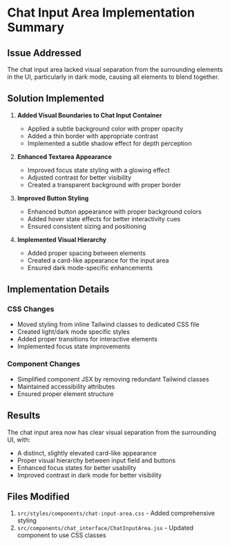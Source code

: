 # Chat Input Area Implementation Summary

## Issue Addressed
The chat input area lacked visual separation from the surrounding elements in the UI, particularly in dark mode, causing all elements to blend together.

## Solution Implemented

1. **Added Visual Boundaries to Chat Input Container**
   - Applied a subtle background color with proper opacity
   - Added a thin border with appropriate contrast
   - Implemented a subtle shadow effect for depth perception

2. **Enhanced Textarea Appearance**
   - Improved focus state styling with a glowing effect
   - Adjusted contrast for better visibility
   - Created a transparent background with proper border

3. **Improved Button Styling**
   - Enhanced button appearance with proper background colors
   - Added hover state effects for better interactivity cues
   - Ensured consistent sizing and positioning

4. **Implemented Visual Hierarchy**
   - Added proper spacing between elements
   - Created a card-like appearance for the input area
   - Ensured dark mode-specific enhancements

## Implementation Details

### CSS Changes
- Moved styling from inline Tailwind classes to dedicated CSS file
- Created light/dark mode specific styles
- Added proper transitions for interactive elements
- Implemented focus state improvements

### Component Changes
- Simplified component JSX by removing redundant Tailwind classes
- Maintained accessibility attributes
- Ensured proper element structure

## Results

The chat input area now has clear visual separation from the surrounding UI, with:
- A distinct, slightly elevated card-like appearance
- Proper visual hierarchy between input field and buttons
- Enhanced focus states for better usability
- Improved contrast in dark mode for better visibility

## Files Modified
1. `src/styles/components/chat-input-area.css` - Added comprehensive styling
2. `src/components/chat_interface/ChatInputArea.jsx` - Updated component to use CSS classes